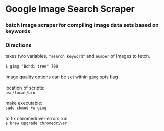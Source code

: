 # Google Image Search Scraper
### batch image scraper for compiling image data sets based on keywords

### Directions
takes two variables, `"search keyword"` and `number` of images to fetch.<br>
<br>
`$ gimg "Bohdi tree" 700`<br>
<br>
Image quality options can be set within `gimg` opts flag<br>
<br>
location of scripts:
<br>
`usr/local/bin`<br>
<br>
make executable:<br>
`sudo chmod +x gimg`<br>
<br>
to fix chromedriver errors run<br>
`$ brew upgrade chromedriver`
